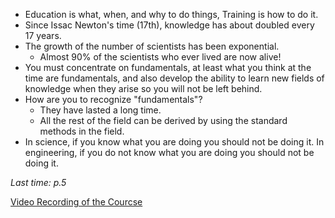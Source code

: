 - Education is what, when, and why to do things, Training is how to do it.
- Since Issac Newton's time (17th), knowledge has about doubled every 17 years.
- The growth of the number of scientists has been exponential.
    - Almost 90% of the scientists who ever lived are now alive!
- You must concentrate on fundamentals, at least what you think at the time are fundamentals, and also develop the ability to learn new fields of knowledge when they arise so you will not be left behind.
- How are you to recognize "fundamentals"?
    - They have lasted a long time.
    - All the rest of the field can be derived by using the standard methods in the field.
- In science, if you know what you are doing you should not be doing it. In engineering, if you do not know what you are doing you should not be doing it.

*Last time: p.5*

[Video Recording of the Courcse](https://www.youtube.com/playlist?list=PL2FF649D0C4407B30)
